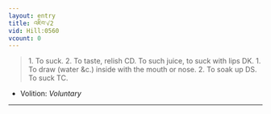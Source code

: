 ```yaml
---
layout: entry
title: འཇིབ་√2
vid: Hill:0560
vcount: 0
---
```

> 1\. To suck\. 2\. To taste, relish CD\. To such juice, to suck with lips DK\. 1\. To draw (water &c\.) inside with the mouth or nose\. 2\. To soak up DS\. To suck TC\.

* Volition: _Voluntary_

---


